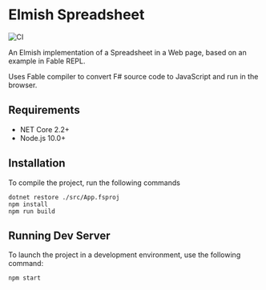 # Elmish Spreadsheet
![CI](https://github.com/VitalyBrusentsev/ElmishSpreadsheet/workflows/CI/badge.svg)

An Elmish implementation of a Spreadsheet in a Web page, based on an example in Fable REPL.

Uses Fable compiler to convert F# source code to JavaScript and run in the browser.

## Requirements

- NET Core 2.2+
- Node.js 10.0+

## Installation
To compile the project, run the following commands

```
dotnet restore ./src/App.fsproj
npm install
npm run build
```

## Running Dev Server

To launch the project in a development environment, use the following command:

```
npm start
```
